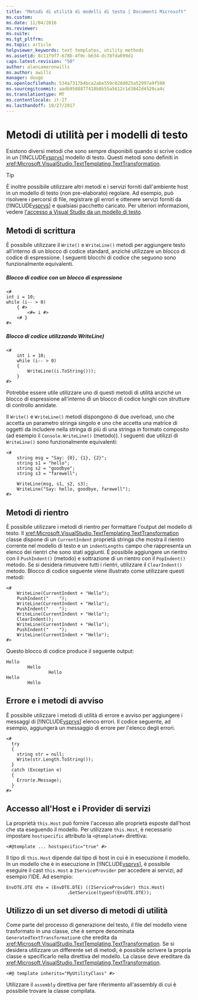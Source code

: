 ```yaml
---
title: "Metodi di utilità di modelli di testo | Documenti Microsoft"
ms.custom: 
ms.date: 11/04/2016
ms.reviewer: 
ms.suite: 
ms.tgt_pltfrm: 
ms.topic: article
helpviewer_keywords: text templates, utility methods
ms.assetid: 8c11f9f7-678b-4f0c-b634-dc78fda699d1
caps.latest.revision: "50"
author: alancameronwills
ms.author: awills
manager: douge
ms.openlocfilehash: 534a7317b4bca2abe559c028d025a52997a9f508
ms.sourcegitcommit: aadb9588877418b8b55a5612c1d3842d4520ca4c
ms.translationtype: MT
ms.contentlocale: it-IT
ms.lasthandoff: 10/27/2017
---
```

# <a name="text-template-utility-methods"></a>Metodi di utilità per i modelli di testo
Esistono diversi metodi che sono sempre disponibili quando si scrive codice in un [!INCLUDE[vsprvs](../code-quality/includes/vsprvs_md.md)] modello di testo. Questi metodi sono definiti in <xref:Microsoft.VisualStudio.TextTemplating.TextTransformation>.  
  
> [!TIP]
>  È inoltre possibile utilizzare altri metodi e i servizi forniti dall'ambiente host in un modello di testo (non pre-elaborato) regolare. Ad esempio, può risolvere i percorsi di file, registrare gli errori e ottenere servizi forniti da [!INCLUDE[vsprvs](../code-quality/includes/vsprvs_md.md)] e qualsiasi pacchetto caricato.  Per ulteriori informazioni, vedere [l'accesso a Visual Studio da un modello di testo](http://msdn.microsoft.com/en-us/0556f20c-fef4-41a9-9597-53afab4ab9e4).  
  
## <a name="write-methods"></a>Metodi di scrittura  
 È possibile utilizzare il `Write()` e `WriteLine()` metodi per aggiungere testo all'interno di un blocco di codice standard, anziché utilizzare un blocco di codice di espressione. I seguenti blocchi di codice che seguono sono funzionalmente equivalenti.  
  
##### <a name="code-block-with-an-expression-block"></a>Blocco di codice con un blocco di espressione  
  
```  
<#  
int i = 10;  
while (i-- > 0)  
    { #>  
        <#= i #>  
    <# }  
#>  
```  
  
##### <a name="code-block-using-writeline"></a>Blocco di codice utilizzando WriteLine)  
  
```  
<#   
    int i = 10;  
    while (i-- > 0)  
    {   
        WriteLine((i.ToString()));  
    }  
#>  
```  
  
 Potrebbe essere utile utilizzare uno di questi metodi di utilità anziché un blocco di espressione all'interno di un blocco di codice lunghi con strutture di controllo annidate.  
  
 Il `Write()` e `WriteLine()` metodi dispongono di due overload, uno che accetta un parametro stringa singolo e uno che accetta una matrice di oggetti da includere nella stringa di più di una stringa in formato composito (ad esempio il `Console.WriteLine()` (metodo)). I seguenti due utilizzi di `WriteLine()` sono funzionalmente equivalenti:  
  
```  
<#  
    string msg = "Say: {0}, {1}, {2}";  
    string s1 = "hello";  
    string s2 = "goodbye";  
    string s3 = "farewell";  
  
    WriteLine(msg, s1, s2, s3);  
    WriteLine("Say: hello, goodbye, farewell");  
#>   
```  
  
## <a name="indentation-methods"></a>Metodi di rientro  
 È possibile utilizzare i metodi di rientro per formattare l'output del modello di testo. Il <xref:Microsoft.VisualStudio.TextTemplating.TextTransformation> classe dispone di un `CurrentIndent` proprietà stringa che mostra il rientro corrente nel modello di testo e un `indentLengths` campo che rappresenta un elenco dei rientri che sono stati aggiunti. È possibile aggiungere un rientro con il `PushIndent()` (metodo) e sottrazione di un rientro con il `PopIndent()` metodo. Se si desidera rimuovere tutti i rientri, utilizzare il `ClearIndent()` metodo. Blocco di codice seguente viene illustrato come utilizzare questi metodi:  
  
```  
<#  
    WriteLine(CurrentIndent + "Hello");  
    PushIndent("    ");  
    WriteLine(CurrentIndent + "Hello");  
    PushIndent("    ");  
    WriteLine(CurrentIndent + "Hello");  
    ClearIndent();  
    WriteLine(CurrentIndent + "Hello");  
    PushIndent("    ");  
    WriteLine(CurrentIndent + "Hello");  
#>  
```  
  
 Questo blocco di codice produce il seguente output:  
  
```  
Hello  
        Hello  
                Hello  
Hello  
        Hello  
```  
  
## <a name="error-and-warning-methods"></a>Errore e i metodi di avviso  
 È possibile utilizzare i metodi di utilità di errore e avviso per aggiungere i messaggi di [!INCLUDE[vsprvs](../code-quality/includes/vsprvs_md.md)] elenco errori. Il codice seguente, ad esempio, aggiungerà un messaggio di errore per l'elenco degli errori.  
  
```  
<#  
  try  
  {  
    string str = null;  
    Write(str.Length.ToString());  
  }  
  catch (Exception e)  
  {  
    Error(e.Message);  
  }  
#>    
```  
  
## <a name="access-to-host-and-service-provider"></a>Accesso all'Host e i Provider di servizi  
 La proprietà `this.Host` può fornire l'accesso alle proprietà esposte dall'host che sta eseguendo il modello. Per utilizzare `this.Host`, è necessario impostare `hostspecific` attributo la `<@template#>` direttiva:  
  
 `<#@template ... hostspecific="true" #>`  
  
 Il tipo di `this.Host` dipende dal tipo di host in cui è in esecuzione il modello. In un modello che è in esecuzione in [!INCLUDE[vsprvs](../code-quality/includes/vsprvs_md.md)], è possibile eseguire il cast `this.Host` a `IServiceProvider` per accedere ai servizi, ad esempio l'IDE. Ad esempio:  
  
```  
EnvDTE.DTE dte = (EnvDTE.DTE) ((IServiceProvider) this.Host)  
                       .GetService(typeof(EnvDTE.DTE));  
```  
  
## <a name="using-a-different-set-of-utility-methods"></a>Utilizzo di un set diverso di metodi di utilità  
 Come parte del processo di generazione del testo, il file del modello viene trasformato in una classe, che è sempre denominata `GeneratedTextTransformation`e che eredita da <xref:Microsoft.VisualStudio.TextTemplating.TextTransformation>. Se si desidera utilizzare un differente set di metodi, è possibile scrivere la propria classe e specificarlo nella direttiva del modello. La classe deve ereditare da <xref:Microsoft.VisualStudio.TextTemplating.TextTransformation>.  
  
```  
<#@ template inherits="MyUtilityClass" #>  
```  
  
 Utilizzare il `assembly` direttiva per fare riferimento all'assembly di cui è possibile trovare la classe compilata.